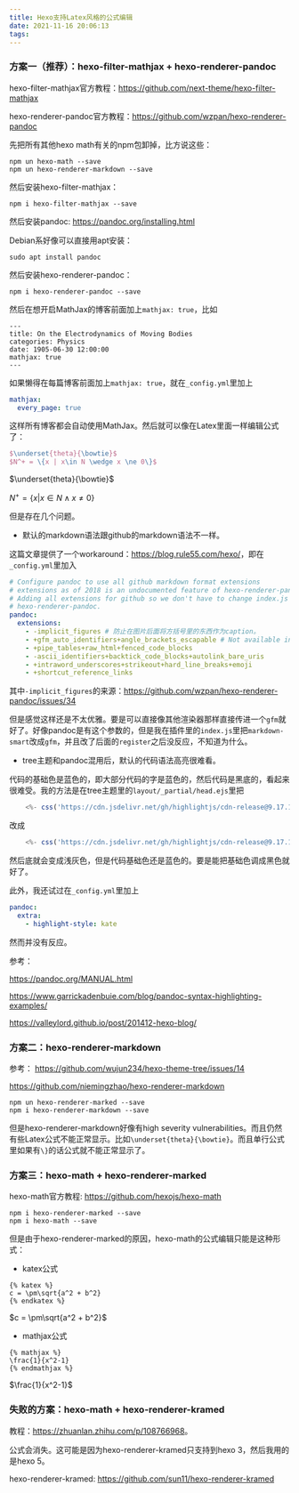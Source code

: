 ```yaml
---
title: Hexo支持Latex风格的公式编辑
date: 2021-11-16 20:06:13
tags:
---
```


### 方案一（推荐）：hexo-filter-mathjax + hexo-renderer-pandoc

hexo-filter-mathjax官方教程：<https://github.com/next-theme/hexo-filter-mathjax>

hexo-renderer-pandoc官方教程：<https://github.com/wzpan/hexo-renderer-pandoc>

先把所有其他hexo math有关的npm包卸掉，比方说这些：

```shell
npm un hexo-math --save
npm un hexo-renderer-markdown --save
```

然后安装hexo-filter-mathjax：

```shell
npm i hexo-filter-mathjax --save
```

然后安装pandoc: <https://pandoc.org/installing.html>

Debian系好像可以直接用apt安装：

```shell
sudo apt install pandoc
```

然后安装hexo-renderer-pandoc：

```shell
npm i hexo-renderer-pandoc --save
```

然后在想开启MathJax的博客前面加上```mathjax: true```，比如

```
---
title: On the Electrodynamics of Moving Bodies
categories: Physics
date: 1905-06-30 12:00:00
mathjax: true
---
```

如果懒得在每篇博客前面加上```mathjax: true```，就在```_config.yml```里加上

```yml
mathjax:
  every_page: true
```

这样所有博客都会自动使用MathJax。然后就可以像在Latex里面一样编辑公式了：

```tex
$\underset{theta}{\bowtie}$
$N^+ = \{x | x\in N \wedge x \ne 0\}$
```

$\underset{theta}{\bowtie}$

$N^+ = \{x | x\in N \wedge x \ne 0\}$

但是存在几个问题。

- 默认的markdown语法跟github的markdown语法不一样。

这篇文章提供了一个workaround：<https://blog.rule55.com/hexo/>，即在```_config.yml```里加入

```yml
# Configure pandoc to use all github markdown format extensions
# extensions as of 2018 is an undocumented feature of hexo-renderer-pandoc
# Adding all extensions for github so we don't have to change index.js of
# hexo-renderer-pandoc.
pandoc:
  extensions:
    - -implicit_figures # 防止在图片后面将方括号里的东西作为caption。
    - +gfm_auto_identifiers+angle_brackets_escapable # Not available in pandoc 1.16
    - +pipe_tables+raw_html+fenced_code_blocks
    - -ascii_identifiers+backtick_code_blocks+autolink_bare_uris
    - +intraword_underscores+strikeout+hard_line_breaks+emoji
    - +shortcut_reference_links
```

其中```-implicit_figures```的来源：<https://github.com/wzpan/hexo-renderer-pandoc/issues/34>

但是感觉这样还是不太优雅。要是可以直接像其他渲染器那样直接传进一个```gfm```就好了。好像pandoc是有这个参数的，但是我在插件里的```index.js```里把```markdown-smart```改成```gfm```，并且改了后面的```register```之后没反应，不知道为什么。

- tree主题和pandoc混用后，默认的代码语法高亮很难看。

代码的基础色是蓝色的，即大部分代码的字是蓝色的，然后代码是黑底的，看起来很难受。我的方法是在tree主题里的```layout/_partial/head.ejs```里把

```js
	<%- css('https://cdn.jsdelivr.net/gh/highlightjs/cdn-release@9.17.1/build/styles/darcula.min.css') %>
```

改成

```js
	<%- css('https://cdn.jsdelivr.net/gh/highlightjs/cdn-release@9.17.1/build/styles/github.min.css') %>
```

然后底就会变成浅灰色，但是代码基础色还是蓝色的。要是能把基础色调成黑色就好了。

此外，我还试过在```_config.yml```里加上

```yml
pandoc:
  extra:
    - highlight-style: kate
```

然而并没有反应。

参考：

<https://pandoc.org/MANUAL.html>

<https://www.garrickadenbuie.com/blog/pandoc-syntax-highlighting-examples/>

<https://valleylord.github.io/post/201412-hexo-blog/>

### 方案二：hexo-renderer-markdown

参考：
<https://github.com/wujun234/hexo-theme-tree/issues/14>

<https://github.com/niemingzhao/hexo-renderer-markdown>

```shell
npm un hexo-renderer-marked --save
npm i hexo-renderer-markdown --save
```

但是hexo-renderer-markdown好像有high severity vulnerabilities。而且仍然有些Latex公式不能正常显示。比如```\underset{theta}{\bowtie}```。而且单行公式里如果有```\}```的话公式就不能正常显示了。

### 方案三：hexo-math + hexo-renderer-marked

hexo-math官方教程: <https://github.com/hexojs/hexo-math>

```shell
npm i hexo-renderer-marked --save
npm i hexo-math --save
```

但是由于hexo-renderer-marked的原因，hexo-math的公式编辑只能是这种形式：

- katex公式

```
{% katex %}
c = \pm\sqrt{a^2 + b^2}
{% endkatex %}
```

$c = \pm\sqrt{a^2 + b^2}$

- mathjax公式

```
{% mathjax %}
\frac{1}{x^2-1}
{% endmathjax %}
```

$\frac{1}{x^2-1}$

### 失败的方案：hexo-math + hexo-renderer-kramed

教程：<https://zhuanlan.zhihu.com/p/108766968>。

公式会消失。这可能是因为hexo-renderer-kramed只支持到hexo 3，然后我用的是hexo 5。

hexo-renderer-kramed: <https://github.com/sun11/hexo-renderer-kramed>
